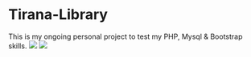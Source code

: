 # Tirana-Library
This is my ongoing personal project to test my PHP, Mysql &amp; Bootstrap skills.
<img src="master/Libray_first_page.jpg" />
<img src="master/Library_order.jpg" />

